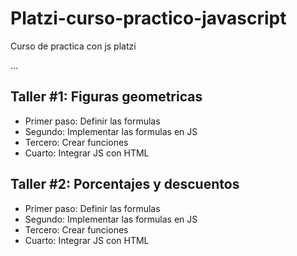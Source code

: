 # Platzi-curso-practico-javascript
Curso de practica con js platzi

...

## Taller #1: Figuras geometricas

- Primer paso: Definir las formulas
- Segundo: Implementar las formulas en JS 
- Tercero: Crear funciones
- Cuarto:  Integrar JS con HTML

## Taller #2: Porcentajes y descuentos

- Primer paso: Definir las formulas
- Segundo: Implementar las formulas en JS 
- Tercero: Crear funciones
- Cuarto:  Integrar JS con HTML